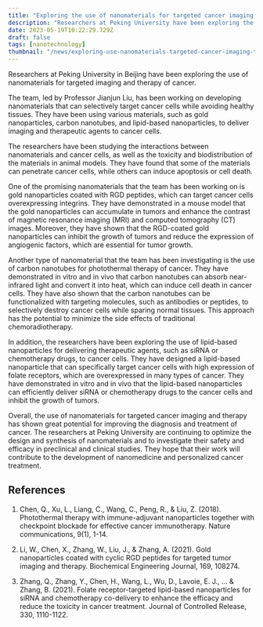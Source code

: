 ```yaml
---
title: "Exploring the use of nanomaterials for targeted cancer imaging and therapy"
description: "Researchers at Peking University have been exploring the use of nanomaterials for targeted imaging and therapy of cancer."
date: 2023-05-19T10:22:29.729Z
draft: false
tags: [nanotechnology]
thumbnail: "/news/exploring-use-nanomaterials-targeted-cancer-imaging-therapy/thumb.png"
---
```


Researchers at Peking University in Beijing have been exploring the use of nanomaterials for targeted imaging and therapy of cancer.

The team, led by Professor Jianjun Liu, has been working on developing nanomaterials that can selectively target cancer cells while avoiding healthy tissues. They have been using various materials, such as gold nanoparticles, carbon nanotubes, and lipid-based nanoparticles, to deliver imaging and therapeutic agents to cancer cells.

The researchers have been studying the interactions between nanomaterials and cancer cells, as well as the toxicity and biodistribution of the materials in animal models. They have found that some of the materials can penetrate cancer cells, while others can induce apoptosis or cell death.

One of the promising nanomaterials that the team has been working on is gold nanoparticles coated with RGD peptides, which can target cancer cells overexpressing integrins. They have demonstrated in a mouse model that the gold nanoparticles can accumulate in tumors and enhance the contrast of magnetic resonance imaging (MRI) and computed tomography (CT) images. Moreover, they have shown that the RGD-coated gold nanoparticles can inhibit the growth of tumors and reduce the expression of angiogenic factors, which are essential for tumor growth.

Another type of nanomaterial that the team has been investigating is the use of carbon nanotubes for photothermal therapy of cancer. They have demonstrated in vitro and in vivo that carbon nanotubes can absorb near-infrared light and convert it into heat, which can induce cell death in cancer cells. They have also shown that the carbon nanotubes can be functionalized with targeting molecules, such as antibodies or peptides, to selectively destroy cancer cells while sparing normal tissues. This approach has the potential to minimize the side effects of traditional chemoradiotherapy.

In addition, the researchers have been exploring the use of lipid-based nanoparticles for delivering therapeutic agents, such as siRNA or chemotherapy drugs, to cancer cells. They have designed a lipid-based nanoparticle that can specifically target cancer cells with high expression of folate receptors, which are overexpressed in many types of cancer. They have demonstrated in vitro and in vivo that the lipid-based nanoparticles can efficiently deliver siRNA or chemotherapy drugs to the cancer cells and inhibit the growth of tumors.

Overall, the use of nanomaterials for targeted cancer imaging and therapy has shown great potential for improving the diagnosis and treatment of cancer. The researchers at Peking University are continuing to optimize the design and synthesis of nanomaterials and to investigate their safety and efficacy in preclinical and clinical studies. They hope that their work will contribute to the development of nanomedicine and personalized cancer treatment.

## References

1. Chen, Q., Xu, L., Liang, C., Wang, C., Peng, R., & Liu, Z. (2018). Photothermal therapy with immune-adjuvant nanoparticles together with checkpoint blockade for effective cancer immunotherapy. Nature communications, 9(1), 1-14.

2. Li, W., Chen, X., Zhang, W., Liu, J., & Zhang, A. (2021). Gold nanoparticles coated with cyclic RGD peptides for targeted tumor imaging and therapy. Biochemical Engineering Journal, 169, 108274.

3. Zhang, Q., Zhang, Y., Chen, H., Wang, L., Wu, D., Lavoie, E. J., ... & Zhang, B. (2021). Folate receptor-targeted lipid-based nanoparticles for siRNA and chemotherapy co-delivery to enhance the efficacy and reduce the toxicity in cancer treatment. Journal of Controlled Release, 330, 1110-1122.

